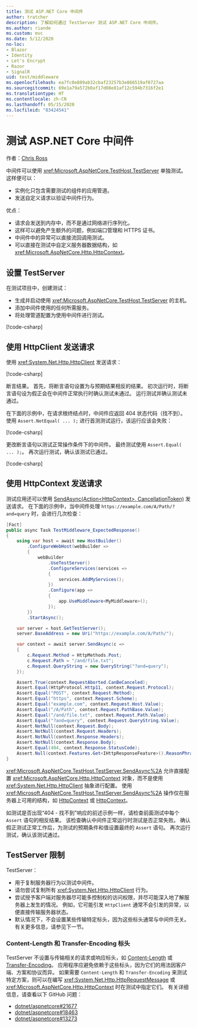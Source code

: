 ```yaml
---
title: 测试 ASP.NET Core 中间件
author: tratcher
description: 了解如何通过 TestServer 测试 ASP.NET Core 中间件。
ms.author: riande
ms.custom: mvc
ms.date: 5/12/2020
no-loc:
- Blazor
- Identity
- Let's Encrypt
- Razor
- SignalR
uid: test/middleware
ms.openlocfilehash: ea7fc0e889ab32cbaf23257b3e866519af0727aa
ms.sourcegitcommit: 69e1a79a572b0af17d08e81af12c594b7316f2e1
ms.translationtype: HT
ms.contentlocale: zh-CN
ms.lasthandoff: 05/15/2020
ms.locfileid: "83424541"
---
```

# <a name="test-aspnet-core-middleware"></a>测试 ASP.NET Core 中间件

作者：[Chris Ross](https://github.com/Tratcher)

中间件可以使用 <xref:Microsoft.AspNetCore.TestHost.TestServer> 单独测试。 这样便可以：

* 实例化只包含需要测试的组件的应用管道。
* 发送自定义请求以验证中间件行为。

优点：

* 请求会发送到内存中，而不是通过网络进行序列化。
* 这样可以避免产生额外的问题，例如端口管理和 HTTPS 证书。
* 中间件中的异常可以直接流回调用测试。
* 可以直接在测试中自定义服务器数据结构，如 <xref:Microsoft.AspNetCore.Http.HttpContext>。

## <a name="set-up-the-testserver"></a>设置 TestServer

在测试项目中，创建测试：

* 生成并启动使用 <xref:Microsoft.AspNetCore.TestHost.TestServer> 的主机。
* 添加中间件使用的任何所需服务。
* 将处理管道配置为使用中间件进行测试。

[!code-csharp[](middleware/samples_snapshot/3.x/setup.cs?highlight=4-18)]

## <a name="send-requests-with-httpclient"></a>使用 HttpClient 发送请求
使用 <xref:System.Net.Http.HttpClient> 发送请求：

[!code-csharp[](middleware/samples_snapshot/3.x/request.cs?highlight=20)]

断言结果。 首先，将断言语句设置为与预期结果相反的结果。 初次运行时，将断言语句设为假正会在中间件正常执行时确认测试未通过。 运行测试并确认测试未通过。

在下面的示例中，在请求根终结点时，中间件应返回 404 状态代码（找不到）。 使用 `Assert.NotEqual( ... );` 进行首测测试运行，该运行应该会失败：

[!code-csharp[](middleware/samples_snapshot/3.x/false-failure-check.cs?highlight=22)]

更改断言语句以测试正常操作条件下的中间件。 最终测试使用 `Assert.Equal( ... );`。 再次运行测试，确认该测试已通过。

[!code-csharp[](middleware/samples_snapshot/3.x/final-test.cs?highlight=22)]

## <a name="send-requests-with-httpcontext"></a>使用 HttpContext 发送请求

测试应用还可以使用 [SendAsync(Action\<HttpContext>, CancellationToken)](xref:Microsoft.AspNetCore.TestHost.TestServer.SendAsync%2A) 发送请求。 在下面的示例中，当中间件处理 `https://example.com/A/Path/?and=query` 时，会进行几次检查：

```csharp
[Fact]
public async Task TestMiddleware_ExpectedResponse()
{
    using var host = await new HostBuilder()
        .ConfigureWebHost(webBuilder =>
        {
            webBuilder
                .UseTestServer()
                .ConfigureServices(services =>
                {
                    services.AddMyServices();
                })
                .Configure(app =>
                {
                    app.UseMiddleware<MyMiddleware>();
                });
        })
        .StartAsync();

    var server = host.GetTestServer();
    server.BaseAddress = new Uri("https://example.com/A/Path/");

    var context = await server.SendAsync(c =>
    {
        c.Request.Method = HttpMethods.Post;
        c.Request.Path = "/and/file.txt";
        c.Request.QueryString = new QueryString("?and=query");
    });

    Assert.True(context.RequestAborted.CanBeCanceled);
    Assert.Equal(HttpProtocol.Http11, context.Request.Protocol);
    Assert.Equal("POST", context.Request.Method);
    Assert.Equal("https", context.Request.Scheme);
    Assert.Equal("example.com", context.Request.Host.Value);
    Assert.Equal("/A/Path", context.Request.PathBase.Value);
    Assert.Equal("/and/file.txt", context.Request.Path.Value);
    Assert.Equal("?and=query", context.Request.QueryString.Value);
    Assert.NotNull(context.Request.Body);
    Assert.NotNull(context.Request.Headers);
    Assert.NotNull(context.Response.Headers);
    Assert.NotNull(context.Response.Body);
    Assert.Equal(404, context.Response.StatusCode);
    Assert.Null(context.Features.Get<IHttpResponseFeature>().ReasonPhrase);
}
```

<xref:Microsoft.AspNetCore.TestHost.TestServer.SendAsync%2A> 允许直接配置 <xref:Microsoft.AspNetCore.Http.HttpContext> 对象，而不是使用 <xref:System.Net.Http.HttpClient> 抽象进行配置。 使用 <xref:Microsoft.AspNetCore.TestHost.TestServer.SendAsync%2A> 操作仅在服务器上可用的结构，如 [HttpContext](xref:Microsoft.AspNetCore.Http.HttpContext.Items) 或 [HttpContext](xref:Microsoft.AspNetCore.Http.HttpContext.Features)。

如测试是否出现“404 - 找不到”响应的前述示例一样，请检查前面测试中每个 `Assert` 语句的相反结果。 该检查确认中间件正常运行时测试是否正常失败。 确认假正测试正常工作后，为测试的预期条件和值设置最终的 `Assert` 语句。 再次运行测试，确认该测试通过。

## <a name="testserver-limitations"></a>TestServer 限制

TestServer：

* 用于复制服务器行为以测试中间件。
* 请勿尝试复制所有 <xref:System.Net.Http.HttpClient> 行为。
* 尝试授予客户端对服务器尽可能多控制权的访问权限，并尽可能深入地了解服务器上发生的情况。 例如，它可能引发 `HttpClient` 通常不会引发的异常，以便直接传输服务器状态。
* 默认情况下，不会设置某些传输特定标头，因为这些标头通常与中间件无关。 有关更多信息，请参见下一节。

### <a name="content-length-and-transfer-encoding-headers"></a>Content-Length 和 Transfer-Encoding 标头

TestServer 不设置与传输相关的请求或响应标头，如 [Content-Length](https://developer.mozilla.org/docs/Web/HTTP/Headers/Content-Length) 或 [Transfer-Encoding](https://developer.mozilla.org/docs/Web/HTTP/Headers/Transfer-Encoding)。 应用程序应避免依赖于这些标头，因为它们的用法因客户端、方案和协议而异。 如果需要 `Content-Length` 和 `Transfer-Encoding` 来测试特定方案，则可以在编写 <xref:System.Net.Http.HttpRequestMessage> 或 <xref:Microsoft.AspNetCore.Http.HttpContext> 时在测试中指定它们。 有关详细信息，请查看以下 GitHub 问题：

* [dotnet/aspnetcore#21677](https://github.com/dotnet/aspnetcore/issues/21677)
* [dotnet/aspnetcore#18463](https://github.com/dotnet/aspnetcore/issues/18463)
* [dotnet/aspnetcore#13273](https://github.com/dotnet/aspnetcore/issues/13273)

